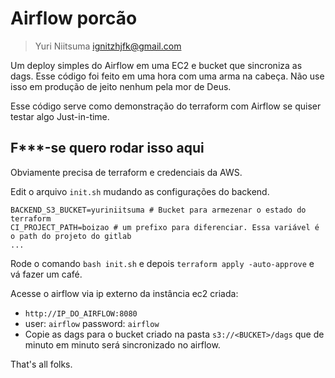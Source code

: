 # Airflow porcão

> Yuri Niitsuma <ignitzhjfk@gmail.com>

Um deploy simples do Airflow em uma EC2 e bucket que sincroniza as dags. Esse código foi feito em uma hora com uma arma na cabeça. Não use isso em produção de jeito nenhum pela mor de Deus.

Esse código serve como demonstração do terraform com Airflow se quiser testar algo Just-in-time.

## F\*\*\*-se quero rodar isso aqui

Obviamente precisa de terraform e credenciais da AWS.

Edit o arquivo `init.sh` mudando as configurações do backend.

```shell
BACKEND_S3_BUCKET=yuriniitsuma # Bucket para armezenar o estado do terraform
CI_PROJECT_PATH=boizao # um prefixo para diferenciar. Essa variável é o path do projeto do gitlab
...
```

Rode o comando `bash init.sh` e depois `terraform apply -auto-approve` e vá fazer um café.

Acesse o airflow via ip externo da instância ec2 criada:

- `http://IP_DO_AIRFLOW:8080`
- user: `airflow` password: `airflow`
- Copie as dags para o bucket criado na pasta `s3://<BUCKET>/dags` que de minuto em minuto será sincronizado no airflow.

That's all folks.

